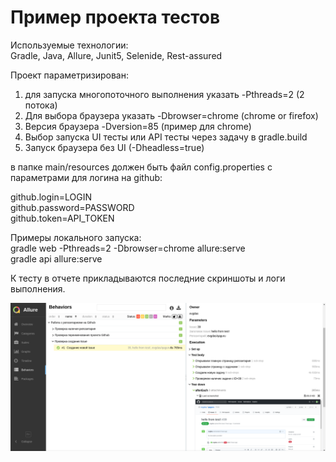 # Пример проекта тестов  

Используемые технологии:  
Gradle, Java, Allure, Junit5, Selenide, Rest-assured  

Проект параметризирован:  
1. для запуска многопоточного выполнения указать -Pthreads=2 (2 потока)  
2. Для выбора браузера указать -Dbrowser=chrome (chrome or firefox)  
3. Версия браузера -Dversion=85 (пример для chrome)  
4. Выбор запуска UI тесты или API тесты через задачу в gradle.build  
5. Запуск браузера без UI (-Dheadless=true)  

в папке main/resources должен быть файл config.properties с параметрами для логина на github:  

github.login=LOGIN  
github.password=PASSWORD  
github.token=API_TOKEN  

Примеры локального запуска:  
gradle web -Pthreads=2 -Dbrowser=chrome allure:serve  
gradle api allure:serve 

К тесту в отчете прикладываются последние скриншоты и логи выполнения.  

![пример отчета](/screenshots/report.png) 
